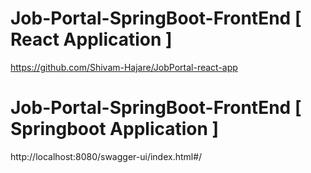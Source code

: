 # Job-Portal-SpringBoot-FrontEnd [ React Application ]
https://github.com/Shivam-Hajare/JobPortal-react-app

# Job-Portal-SpringBoot-FrontEnd [ Springboot Application ]
http://localhost:8080/swagger-ui/index.html#/


